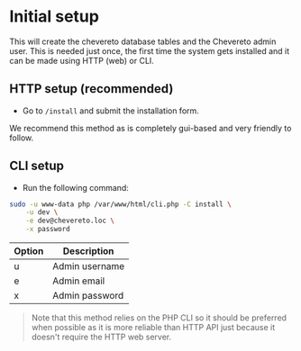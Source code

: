 # Initial setup

This will create the chevereto database tables and the Chevereto admin user. This is needed just once, the first time the system gets installed and it can be made using HTTP (web) or CLI.

## HTTP setup (recommended)

* Go to `/install` and submit the installation form.

We recommend this method as is completely gui-based and very friendly to follow.

## CLI setup

* Run the following command:

```sh
sudo -u www-data php /var/www/html/cli.php -C install \
    -u dev \
    -e dev@chevereto.loc \
    -x password
```

| Option | Description    |
| ------ | -------------- |
| u      | Admin username |
| e      | Admin email    |
| x      | Admin password |

> Note that this method relies on the PHP CLI so it should be preferred when possible as it is more reliable than HTTP API just because it doesn't require the HTTP web server.

